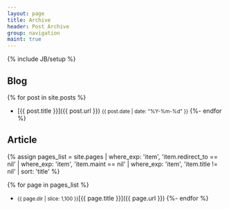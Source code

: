 ```yaml
---
layout: page
title: Archive
header: Post Archive
group: navigation
maint: true
---
```

{% include JB/setup %}

## Blog
{% for post in site.posts %}
* [{{ post.title }}]({{ post.url }}) <small>{{ post.date | date: "%Y-%m-%d" }}</small>
{%- endfor %}

## Article
{% assign pages_list
      = site.pages
        | where_exp: 'item', 'item.redirect_to == nil'
        | where_exp: 'item', 'item.maint == nil'
        | where_exp: 'item', 'item.title != nil'
        | sort: 'title' %}

{% for page in pages_list %}
* <small>{{ page.dir | slice: 1,100 }}</small>[{{ page.title }}]({{ page.url }})
{%- endfor %}
